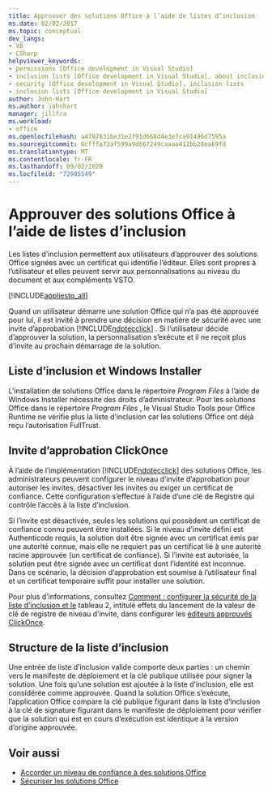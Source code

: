```yaml
---
title: Approuver des solutions Office à l’aide de listes d’inclusion
ms.date: 02/02/2017
ms.topic: conceptual
dev_langs:
- VB
- CSharp
helpviewer_keywords:
- permissions [Office development in Visual Studio]
- inclusion lists [Office development in Visual Studio], about inclusion lists
- security [Office development in Visual Studio], inclusion lists
- inclusion lists [Office development in Visual Studio]
author: John-Hart
ms.author: johnhart
manager: jillfra
ms.workload:
- office
ms.openlocfilehash: a4787831be31e2f91d668d4e3e7ca91496d7595a
ms.sourcegitcommit: 6cfffa72af599a9d667249caaaa411bb28ea69fd
ms.translationtype: MT
ms.contentlocale: fr-FR
ms.lasthandoff: 09/02/2020
ms.locfileid: "72985549"
---
```

# <a name="trust-office-solutions-by-using-inclusion-lists"></a>Approuver des solutions Office à l’aide de listes d’inclusion
  Les listes d’inclusion permettent aux utilisateurs d’approuver des solutions Office signées avec un certificat qui identifie l’éditeur. Elles sont propres à l’utilisateur et elles peuvent servir aux personnalisations au niveau du document et aux compléments VSTO.

 [!INCLUDE[appliesto_all](../vsto/includes/appliesto-all-md.md)]

 Quand un utilisateur démarre une solution Office qui n’a pas été approuvée pour lui, il est invité à prendre une décision en matière de sécurité avec une invite d’approbation [!INCLUDE[ndptecclick](../vsto/includes/ndptecclick-md.md)] . Si l’utilisateur décide d’approuver la solution, la personnalisation s’exécute et il ne reçoit plus d’invite au prochain démarrage de la solution.

## <a name="inclusion-list-and-windows-installer"></a>Liste d’inclusion et Windows Installer
 L’installation de solutions Office dans le répertoire *Program Files* à l’aide de Windows Installer nécessite des droits d’administrateur. Pour les solutions Office dans le répertoire *Program Files* , le Visual Studio Tools pour Office Runtime ne vérifie plus la liste d’inclusion car les solutions Office ont déjà reçu l’autorisation FullTrust.

## <a name="clickonce-trust-prompt"></a>Invite d’approbation ClickOnce
 À l’aide de l’implémentation [!INCLUDE[ndptecclick](../vsto/includes/ndptecclick-md.md)] des solutions Office, les administrateurs peuvent configurer le niveau d’invite d’approbation pour autoriser les invites, désactiver les invites ou exiger un certificat de confiance. Cette configuration s’effectue à l’aide d’une clé de Registre qui contrôle l’accès à la liste d’inclusion.

 Si l’invite est désactivée, seules les solutions qui possèdent un certificat de confiance connu peuvent être installées. Si le niveau d’invite défini est Authenticode requis, la solution doit être signée avec un certificat émis par une autorité connue, mais elle ne requiert pas un certificat lié à une autorité racine approuvée (un certificat de confiance). Si l’invite est autorisée, la solution peut être signée avec un certificat dont l’identité est inconnue. Dans ce scénario, la décision d’approbation est soumise à l’utilisateur final et un certificat temporaire suffit pour installer une solution.

 Pour plus d’informations, consultez [Comment : configurer la sécurité de la liste d’inclusion et le](../vsto/how-to-configure-inclusion-list-security.md) tableau 2, intitulé effets du lancement de la valeur de clé de registre de niveau d’invite, dans configurer les [éditeurs approuvés ClickOnce](/previous-versions/dotnet/articles/ms996418(v=msdn.10)).

## <a name="structure-of-the-inclusion-list"></a>Structure de la liste d’inclusion
 Une entrée de liste d’inclusion valide comporte deux parties : un chemin vers le manifeste de déploiement et la clé publique utilisée pour signer la solution. Une fois qu’une solution est ajoutée à la liste d’inclusion, elle est considérée comme approuvée. Quand la solution Office s’exécute, l’application Office compare la clé publique figurant dans la liste d’inclusion à la clé de signature figurant dans le manifeste de déploiement pour vérifier que la solution qui est en cours d’exécution est identique à la version d’origine approuvée.

## <a name="see-also"></a>Voir aussi
- [Accorder un niveau de confiance à des solutions Office](../vsto/granting-trust-to-office-solutions.md)
- [Sécuriser les solutions Office](../vsto/securing-office-solutions.md)
